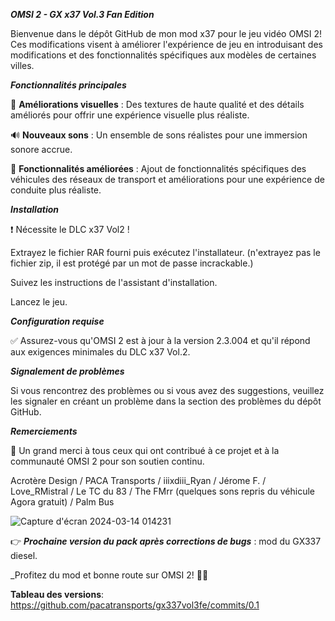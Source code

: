 _**OMSI 2 - GX x37 Vol.3 Fan Edition**_


Bienvenue dans le dépôt GitHub de mon mod x37 pour le jeu vidéo OMSI 2! Ces modifications visent à améliorer l'expérience de jeu en introduisant des modifications et des fonctionnalités spécifiques aux modèles de certaines villes.


**_Fonctionnalités principales_**

👀  **Améliorations visuelles** : Des textures de haute qualité et des détails améliorés pour offrir une expérience visuelle plus réaliste.

🔊 **Nouveaux sons** : Un ensemble de sons réalistes pour une immersion sonore accrue.

💪 **Fonctionnalités améliorées** : Ajout de fonctionnalités spécifiques des véhicules des réseaux de transport et améliorations pour une expérience de conduite plus réaliste.


_**Installation**_

❗ Nécessite le DLC x37 Vol2 !

Extrayez le fichier RAR fourni puis exécutez l'installateur. (n'extrayez pas le fichier zip, il est protégé par un mot de passe incrackable.)

Suivez les instructions de l'assistant d'installation.

Lancez le jeu.


**_Configuration requise_**

✅ Assurez-vous qu'OMSI 2 est à jour à la version 2.3.004 et qu'il répond aux exigences minimales du DLC x37 Vol.2.


_**Signalement de problèmes**_

Si vous rencontrez des problèmes ou si vous avez des suggestions, veuillez les signaler en créant un problème dans la section des problèmes du dépôt GitHub.


_**Remerciements**_

🥰 Un grand merci à tous ceux qui ont contribué à ce projet et à la communauté OMSI 2 pour son soutien continu.

Acrotère Design / PACA Transports / iiixdiii_Ryan / Jérome F. / Love_RMistral / Le TC du 83 / The FMrr (quelques sons repris du véhicule Agora gratuit) / Palm Bus 


![Capture d'écran 2024-03-14 014231](https://github.com/pacatransports/gx337vol3fe/assets/163354822/dcfa2d26-d562-4720-b61a-acafcba4a77f)


👉 _**Prochaine version du pack après corrections de bugs**_ : mod du GX337 diesel.

_Profitez du mod et bonne route sur OMSI 2! 🚌✨

**Tableau des versions**: https://github.com/pacatransports/gx337vol3fe/commits/0.1
